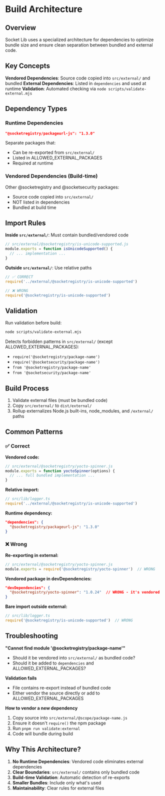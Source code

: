 # Build Architecture

## Overview

Socket Lib uses a specialized architecture for dependencies to optimize bundle size and ensure clean separation between bundled and external code.

## Key Concepts

**Vendored Dependencies**: Source code copied into `src/external/` and bundled
**External Dependencies**: Listed in `dependencies` and used at runtime
**Validation**: Automated checking via `node scripts/validate-external.mjs`

## Dependency Types

### Runtime Dependencies

```json
"@socketregistry/packageurl-js": "1.3.0"
```

Separate packages that:
- Can be re-exported from `src/external/`
- Listed in ALLOWED_EXTERNAL_PACKAGES
- Required at runtime

### Vendored Dependencies (Build-time)

Other @socketregistry and @socketsecurity packages:
- Source code copied into `src/external/`
- NOT listed in dependencies
- Bundled at build time

## Import Rules

**Inside `src/external/`**: Must contain bundled/vendored code
```javascript
// src/external/@socketregistry/is-unicode-supported.js
module.exports = function isUnicodeSupported() {
  // ... implementation ...
}
```

**Outside `src/external/`**: Use relative paths
```javascript
// ✅ CORRECT
require('../external/@socketregistry/is-unicode-supported')

// ❌ WRONG
require('@socketregistry/is-unicode-supported')
```

## Validation

Run validation before build:
```bash
node scripts/validate-external.mjs
```

Detects forbidden patterns in `src/external/` (except ALLOWED_EXTERNAL_PACKAGES):
- `require('@socketregistry/package-name')`
- `require('@socketsecurity/package-name')`
- `from '@socketregistry/package-name'`
- `from '@socketsecurity/package-name'`

## Build Process

1. Validate external files (must be bundled code)
2. Copy `src/external/` to `dist/external/`
3. Rollup externalizes Node.js built-ins, node_modules, and `/external/` paths

## Common Patterns

### ✅ Correct

**Vendored code:**
```javascript
// src/external/@socketregistry/yocto-spinner.js
module.exports = function yoctoSpinner(options) {
  // ... full bundled implementation ...
}
```

**Relative import:**
```javascript
// src/lib/logger.ts
require('../external/@socketregistry/is-unicode-supported')
```

**Runtime dependency:**
```json
"dependencies": {
  "@socketregistry/packageurl-js": "1.3.0"
}
```

### ❌ Wrong

**Re-exporting in external:**
```javascript
// src/external/@socketregistry/yocto-spinner.js
module.exports = require('@socketregistry/yocto-spinner')  // WRONG
```

**Vendored package in devDependencies:**
```json
"devDependencies": {
  "@socketregistry/yocto-spinner": "1.0.24"  // WRONG - it's vendored
}
```

**Bare import outside external:**
```javascript
// src/lib/logger.ts
require('@socketregistry/is-unicode-supported')  // WRONG
```

## Troubleshooting

**"Cannot find module '@socketregistry/package-name'"**
- Should it be vendored into `src/external/` as bundled code?
- Should it be added to `dependencies` and ALLOWED_EXTERNAL_PACKAGES?

**Validation fails**
- File contains re-export instead of bundled code
- Either vendor the source directly or add to ALLOWED_EXTERNAL_PACKAGES

**How to vendor a new dependency**
1. Copy source into `src/external/@scope/package-name.js`
2. Ensure it doesn't `require()` the npm package
3. Run `pnpm run validate:external`
4. Code will bundle during build

## Why This Architecture?

1. **No Runtime Dependencies**: Vendored code eliminates external dependencies
2. **Clear Boundaries**: `src/external/` contains only bundled code
3. **Build-time Validation**: Automatic detection of re-exports
4. **Smaller Bundles**: Include only what's used
5. **Maintainability**: Clear rules for external files
